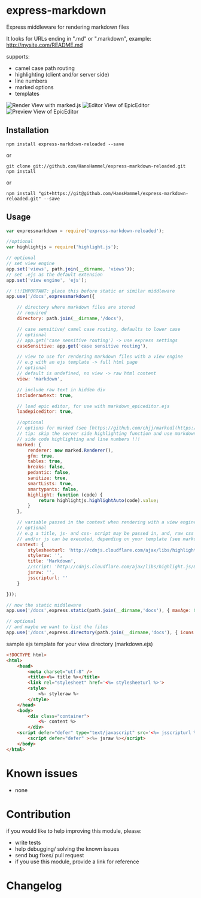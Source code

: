 express-markdown
================

Express middleware for rendering markdown files

It looks for URLs ending in ".md" or ".markdown", example: http://mysite.com/README.md

supports:
- camel case path routing
- highlighting (client and/or server side)
- line numbers
- marked options
- templates

![Render View with marked.js](screenshots/render.jpg?raw=true "Render View with marked.js")
![Editor View of EpicEditor](screenshots/edit.jpg?raw=true "Editor View of EpicEditor")
![Preview View of EpicEditor](screenshots/preview.jpg?raw=true "Preview View of EpicEditor")

Installation
------------

    npm install express-markdown-reloaded --save

or

	git clone git://github.com/HansHammel/express-markdown-reloaded.git
	npm install

or

    npm install "git+https://git@github.com/HansHammel/express-markdown-reloaded.git" --save

Usage
-----

```javascript
var expressmarkdown = require('express-markdown-reloaded');

//optional
var highlightjs = require('highlight.js');

// optional
// set view engine
app.set('views', path.join(__dirname, 'views'));
// set .ejs as the default extension
app.set('view engine', 'ejs');

// !!!IMPORTANT: place this before static or similar middleware
app.use('/docs',expressmarkdown({

    // directory where markdown files are stored
    // required
    directory: path.join(__dirname,'/docs'),

    // case sensitive/ camel case routing, defaults to lower case
    // optional
    // app.get('case sensitive routing') -> use express settings
    caseSensitive: app.get('case sensitive routing'),

    // view to use for rendering markdown files with a view engine
    // e.g with an ejs template -> full html page
    // optional
    // default is undefined, no view -> raw html content
    view: 'markdown',

    // include raw text in hidden div
    includerawtext: true,

    // load epic editor, for use with markdown_epiceditor.ejs
    loadepiceditor: true,

    //optional
    // options for marked (see [https://github.com/chjj/marked](https://github.com/chjj/marked))
    // tip: skip the server side highlighting function and use markdown_advanced.ejs with client
    // side code highlighting and line numbers !!!
    marked: {
        renderer: new marked.Renderer(),
        gfm: true,
        tables: true,
        breaks: false,
        pedantic: false,
        sanitize: true,
        smartLists: true,
        smartypants: false,
        highlight: function (code) {
            return highlightjs.highlightAuto(code).value;
        }
    },

    // variable passed in the context when rendering with a view engine
    // optional
    // e.g a title, js- and css- script may be passed in, and, raw css
    // and/or js can be executed, depending on your template (see markdown.ejs)
    context: {
        stylesheeturl: 'http://cdnjs.cloudflare.com/ajax/libs/highlight.js/8.0/styles/googlecode.min.css',
        styleraw: '',
        title: 'Markdown',
        //script: 'http://cdnjs.cloudflare.com/ajax/libs/highlight.js/8.0/highlight.min.js',
        jsraw: '',
        jsscripturl: ''
    }

}));

// now the static middleware
app.use('/docs',express.static(path.join(__dirname,'docs'), { maxAge: 0 }));

// optional
// and maybe we want to list the files
app.use('/docs',express.directory(path.join(__dirname,'docs'), { icons:true }));
```

sample ejs template for your view directory (markdown.ejs)

```html
<!DOCTYPE html>
<html>
    <head>
        <meta charset="utf-8" />
        <title><%= title %></title>
        <link rel="stylesheet" href='<%= stylesheeturl %>'>
        <style>
            <%- styleraw %>
        </style>
    </head>
    <body>
        <div class="container">
            <%- content %>
        </div>
    <script defer="defer" type="text/javascript" src='<%= jsscripturl %>'></script>
        <script defer="defer" ><%= jsraw %></script>
    </body>
</html>
```

Known issues
============

- none

Contribution
============

if you would like to help improving this module, please:
- write tests
- help debugging/ solving the known issues
- send bug fixes/ pull request
- if you use this module, provide a link for reference

Changelog
=========
